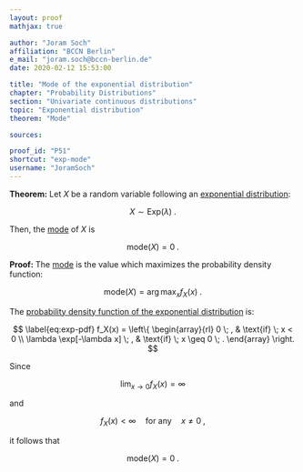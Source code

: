 ```yaml
---
layout: proof
mathjax: true

author: "Joram Soch"
affiliation: "BCCN Berlin"
e_mail: "joram.soch@bccn-berlin.de"
date: 2020-02-12 15:53:00

title: "Mode of the exponential distribution"
chapter: "Probability Distributions"
section: "Univariate continuous distributions"
topic: "Exponential distribution"
theorem: "Mode"

sources:

proof_id: "P51"
shortcut: "exp-mode"
username: "JoramSoch"
---
```



**Theorem:** Let $X$ be a random variable following an [exponential distribution](/D/exp.html):

$$ \label{eq:exp}
X \sim \mathrm{Exp}(\lambda) \; .
$$

Then, the [mode](/D/mode.html) of $X$ is

$$ \label{eq:exp-mode}
\mathrm{mode}(X) = 0 \; .
$$


**Proof:**  The [mode](/D/mode.html) is the value which maximizes the probability density function:

$$ \label{eq:mode}
\mathrm{mode}(X) = \operatorname*{arg\,max}_x f_X(x) \; .
$$

The [probability density function of the exponential distribution](/P/exp-pdf.html) is:

$$ \label{eq:exp-pdf}
f_X(x) = \left\{
\begin{array}{rl}
0 \; , & \text{if} \; x < 0 \\
\lambda \exp[-\lambda x] \; , & \text{if} \; x \geq 0 \; .
\end{array}
\right.
$$

Since

$$ \label{eq:exp-pdf-eq0}
\lim_{x \to 0} f_X(x) = \infty
$$

and

$$ \label{eq:exp-pdf-neq0}
f_X(x) < \infty \quad \text{for any} \quad x \neq 0 \; ,
$$

it follows that

$$ \label{eq:exp-mode-qed}
\mathrm{mode}(X) = 0 \; .
$$